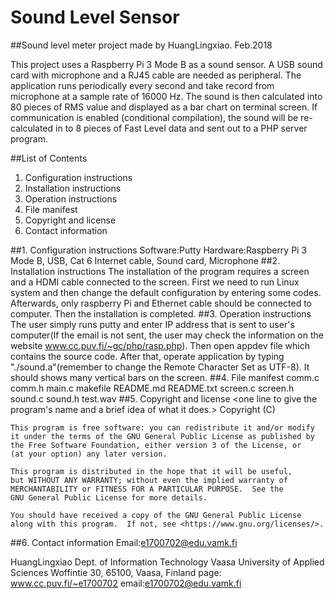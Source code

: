 # Sound Level Sensor
##Sound level meter project made by HuangLingxiao. Feb.2018

This project uses a Raspberry Pi 3 Mode B as a sound sensor. A USB sound card
with microphone and a RJ45 cable are needed as peripheral. The application runs
periodically every second and take record from microphone at a sample rate of
16000 Hz. The sound is then calculated into 80 pieces of RMS value and displayed
as a bar chart on terminal screen. If communication is enabled (conditional
compilation), the sound will be re-calculated in to 8 pieces of Fast Level data
and sent out to a PHP server program.

##List of Contents
1. Configuration instructions
2. Installation instructions
3. Operation instructions
4. File manifest
5. Copyright and license
6. Contact information

##1. Configuration instructions
	Software:Putty
	Hardware:Raspberry Pi 3 Mode B, USB, Cat 6 Internet cable, Sound card, Microphone 
##2. Installation instructions
	The installation of the program requires a screen and a HDMI cable connected to the screen. 
	First we need to run Linux system and then change the default configuration by entering some codes.
	Afterwards, only raspberry Pi and Ethernet cable should be connected to computer. Then the 
	installation is completed.
##3. Operation instructions
	The user simply runs putty and enter IP address that is sent to user's computer(If the email is not sent,
	the user may check the information on the website www.cc.puv.fi/~gc/php/rasp.php). Then open appdev file
	which contains the source code. After that, operate application by typing "./sound.a"(remember to change 
	the Remote Character Set as UTF-8). It should shows many vertical bars on the screen. 
##4. File manifest
	comm.c comm.h main.c makefile README.md README.txt screen.c screen.h sound.c sound.h test.wav
##5. Copyright and license
	<one line to give the program's name and a brief idea of what it does.>
	Copyright (C) <year>  <name of author>
	        
	This program is free software: you can redistribute it and/or modify
	it under the terms of the GNU General Public License as published by
	the Free Software Foundation, either version 3 of the License, or
	(at your option) any later version.
	                        
	This program is distributed in the hope that it will be useful,
	but WITHOUT ANY WARRANTY; without even the implied warranty of
	MERCHANTABILITY or FITNESS FOR A PARTICULAR PURPOSE.  See the
	GNU General Public License for more details.
	                                        
	You should have received a copy of the GNU General Public License
	along with this program.  If not, see <https://www.gnu.org/licenses/>.
##6. Contact information
	Email:e1700702@edu.vamk.fi


HuangLingxiao
Dept. of Information Technology
Vaasa University of Applied Sciences
Woffintie 30, 65100, Vaasa, Finland
page: www.cc.puv.fi/~e1700702
email:e1700702@edu.vamk.fi
